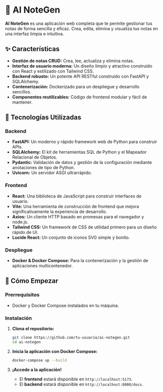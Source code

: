 # 🧠 AI NoteGen

**AI NoteGen** es una aplicación web completa que te permite gestionar tus notas de forma sencilla y eficaz. Crea, edita, elimina y visualiza tus notas en una interfaz limpia e intuitiva.

## ✨ Características

- **Gestión de notas CRUD:** Crea, lee, actualiza y elimina notas.
- **Interfaz de usuario moderna:** Un diseño limpio y atractivo construido con React y estilizado con Tailwind CSS.
- **Backend robusto:** Un potente API RESTful construido con FastAPI y SQLAlchemy.
- **Contenerización:** Dockerizado para un despliegue y desarrollo sencillos.
- **Componentes reutilizables:** Código de frontend modular y fácil de mantener.

## 🚀 Tecnologías Utilizadas

### Backend
- **FastAPI:** Un moderno y rápido framework web de Python para construir APIs.
- **SQLAlchemy:** El kit de herramientas SQL de Python y el Mapeador Relacional de Objetos.
- **Pydantic:** Validación de datos y gestión de la configuración mediante anotaciones de tipo de Python.
- **Uvicorn:** Un servidor ASGI ultrarrápido.

### Frontend
- **React:** Una biblioteca de JavaScript para construir interfaces de usuario.
- **Vite:** Una herramienta de construcción de frontend que mejora significativamente la experiencia de desarrollo.
- **Axios:** Un cliente HTTP basado en promesas para el navegador y node.js.
- **Tailwind CSS:** Un framework de CSS de utilidad primero para un diseño rápido de UI.
- **Lucide React:** Un conjunto de iconos SVG simple y bonito.

### Despliegue
- **Docker & Docker Compose:** Para la contenerización y la gestión de aplicaciones multicontenedor.

## 🏁 Cómo Empezar

### Prerrequisitos

- Docker y Docker Compose instalados en tu máquina.

### Instalación

1. **Clona el repositorio:**
   ```bash
   git clone https://github.com/tu-usuario/ai-notegen.git
   cd ai-notegen
   ```

2. **Inicia la aplicación con Docker Compose:**
   ```bash
   docker-compose up --build
   ```

3. **¡Accede a la aplicación!**
   - El **frontend** estará disponible en `http://localhost:5173`.
   - El **backend** estará disponible en `http://localhost:8000/docs`.
